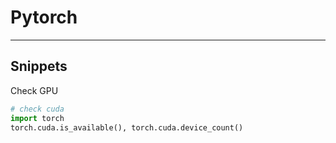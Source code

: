 # Pytorch

---

## Snippets

Check GPU

```python
# check cuda
import torch
torch.cuda.is_available(), torch.cuda.device_count()
```